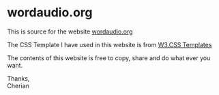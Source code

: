 # wordaudio.org
This is source for the website [wordaudio.org](https://www.wordaudio.org/)

The CSS Template I have used in this website is from [W3.CSS Templates](https://www.w3schools.com/w3css/w3css_templates.asp)

The contents of this website is free to copy, share and do what ever you want. 

Thanks, </br>
Cherian
